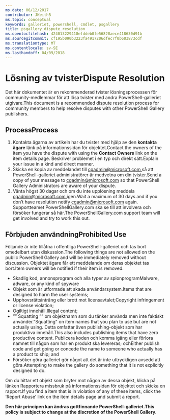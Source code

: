 ```yaml
---
ms.date: 06/12/2017
contributor: JKeithB
ms.topic: conceptual
keywords: galleriet, powershell, cmdlet, psgallery
title: psgallery_dispute_resolution
ms.openlocfilehash: 424013229418efddeb0fe56828aece418630d91b
ms.sourcegitcommit: cf195b090b3223fa4917206dfec7f0b603873cdf
ms.translationtype: MT
ms.contentlocale: sv-SE
ms.lasthandoff: 04/09/2018
---
```

# <a name="dispute-resolution"></a><span data-ttu-id="0cb78-103">Lösning av tvister</span><span class="sxs-lookup"><span data-stu-id="0cb78-103">Dispute Resolution</span></span>

<span data-ttu-id="0cb78-104">Det här dokumentet är en rekommenderad tvister lösningsprocessen för community-medlemmar för att lösa tvister med andra PowerShell-galleriet utgivare.</span><span class="sxs-lookup"><span data-stu-id="0cb78-104">This document is a recommended dispute resolution process for community members to help resolve disputes with other PowerShell Gallery publishers.</span></span>

## <a name="process"></a><span data-ttu-id="0cb78-105">Process</span><span class="sxs-lookup"><span data-stu-id="0cb78-105">Process</span></span>

1. <span data-ttu-id="0cb78-106">Kontakta ägarna av artikeln har du tvister med hjälp av den **kontakta ägare** länk på informationssidan för objektet.</span><span class="sxs-lookup"><span data-stu-id="0cb78-106">Contact the owners of the item you have the dispute with using the **Contact Owners** link on the item details page.</span></span>
<span data-ttu-id="0cb78-107">Beskriver problemet i en typ och direkt sätt.</span><span class="sxs-lookup"><span data-stu-id="0cb78-107">Explain your issue in a kind and direct manner.</span></span>
2. <span data-ttu-id="0cb78-108">Skicka en kopia av meddelandet till [ cgadmin@microsoft.com ](mailto:cgadmin@microsoft.com) så att PowerShell-galleriet administratörer är medvetna om din tvister.</span><span class="sxs-lookup"><span data-stu-id="0cb78-108">Send a copy of your message to [cgadmin@microsoft.com](mailto:cgadmin@microsoft.com) so that PowerShell Gallery Administrators are aware of your dispute.</span></span>
3. <span data-ttu-id="0cb78-109">Vänta högst 30 dagar och om du inte upplösning meddela [ cgadmin@microsoft.com ](mailto:cgadmin@microsoft.com) igen.</span><span class="sxs-lookup"><span data-stu-id="0cb78-109">Wait a maximum of 30 days and if you don’t have resolution notify [cgadmin@microsoft.com](mailto:cgadmin@microsoft.com) again.</span></span>
<span data-ttu-id="0cb78-110">Supportteamet PowerShellGallery.com ska se till att involvera och försöker fungerar så här.</span><span class="sxs-lookup"><span data-stu-id="0cb78-110">The PowerShellGallery.com support team will get involved and try to work this out.</span></span>


## <a name="prohibited-use"></a><span data-ttu-id="0cb78-111">Förbjuden användning</span><span class="sxs-lookup"><span data-stu-id="0cb78-111">Prohibited Use</span></span>

<span data-ttu-id="0cb78-112">Följande är inte tillåtna i offentliga PowerShell-galleriet och tas bort omedelbart utan diskussion.</span><span class="sxs-lookup"><span data-stu-id="0cb78-112">The following things are not allowed on the public PowerShell Gallery and will be immediately removed without discussion.</span></span>  <span data-ttu-id="0cb78-113">Objektet ägare får ett meddelande om deras objektet tas bort.</span><span class="sxs-lookup"><span data-stu-id="0cb78-113">Item owners will be notified if their item is removed.</span></span>

- <span data-ttu-id="0cb78-114">Skadlig kod, annonsprogram och alla typer av spionprogram</span><span class="sxs-lookup"><span data-stu-id="0cb78-114">Malware, adware, or any kind of spyware</span></span>
- <span data-ttu-id="0cb78-115">Objekt som är utformade att skada användarsystem.</span><span class="sxs-lookup"><span data-stu-id="0cb78-115">Items that are designed to harm the user systems;</span></span>
- <span data-ttu-id="0cb78-116">Upphovsrättsintrång eller brott mot licensavtalet;</span><span class="sxs-lookup"><span data-stu-id="0cb78-116">Copyright infringement or license violation;</span></span>
- <span data-ttu-id="0cb78-117">Ogiltigt innehåll.</span><span class="sxs-lookup"><span data-stu-id="0cb78-117">Illegal content;</span></span>
- <span data-ttu-id="0cb78-118">”” Squatting ”” om objektnamn som du tänker använda men inte faktiskt använder.</span><span class="sxs-lookup"><span data-stu-id="0cb78-118">"Squatting" on item names that you plan to use but are not actually using.</span></span> <span data-ttu-id="0cb78-119">Detta omfattar även publishing-objekt som har produktiva innehåll.</span><span class="sxs-lookup"><span data-stu-id="0cb78-119">This also includes publishing items that have zero productive content.</span></span>
<span data-ttu-id="0cb78-120">Publicera koden och komma igång eller förlora namnet till någon som har en produkt ska levereras; och</span><span class="sxs-lookup"><span data-stu-id="0cb78-120">Either publish code and get going or concede the name to someone who actually has a product to ship; and</span></span>
- <span data-ttu-id="0cb78-121">Försöker göra galleriet gör något att det är inte uttryckligen avsedd att göra.</span><span class="sxs-lookup"><span data-stu-id="0cb78-121">Attempting to make the gallery do something that it is not explicitly designed to do.</span></span>


<span data-ttu-id="0cb78-122">Om du hittar ett objekt som bryter mot någon av dessa objekt, klicka på länken Rapportera missbruk på informationssidan för objektet och skicka en rapport.</span><span class="sxs-lookup"><span data-stu-id="0cb78-122">If you find a item that is in violation of any of these items, click the ‘Report Abuse’ link on the item details page and submit a report.</span></span>

<span data-ttu-id="0cb78-123">**Den här principen kan ändras gottfinnande PowerShell-galleriet.**</span><span class="sxs-lookup"><span data-stu-id="0cb78-123">**This policy is subject to change at the discretion of the PowerShell Gallery.**</span></span>